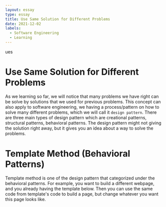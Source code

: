 ```yaml
---
layout: essay
type: essay
title: Use Same Solution for Different Problems
date: 2021-12-02
labels:
  - Software Engineering
  - Learning
---
```

ues
# Use Same Solution for Different Problems
As we learning so far, we will notice that many problems we have right can be solve by solutions that we used for previous problems. This concept can also apply to software engineering, we having a process/pattern on how to solve many different problems, which we will call it ```design pattern```. There are three main types of design pattern which are creational patterns, structural patterns, behavioral patterns. The design pattern might not giving the solution right away, but it gives you an idea about a way to solve the problems.

# Template Method (Behavioral Patterns)
Template method is one of the design pattern that categorized under the behavioral patterns. For example, you want to build a different webpage, and you already having the template below. Then you can use the same code from template's code to build a page, but change whatever you want this page looks like.
